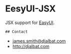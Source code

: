 # EesyUI-JSX

JSX support for [EasyUI](https://github.com/djalbat/EasyUI).

    ## Contact

- james.smith@djalbat.com
- http://djalbat.com
